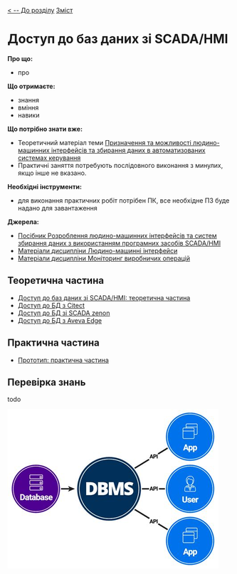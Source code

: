 [< -- До розділу](../README.md)         [Зміст](../../contents.md)

# Доступ до баз даних зі SCADA/HMI

**Про що:**

- про 

**Що отримаєте:**

- знання 
- вміння 
- навики 

**Що потрібно знати вже:**

- Теоретичний матеріал теми [Призначення та можливості людино-машинних інтерфейсів та збирання даних в автоматизованих системах керування](../basic/README.md)
- Практичні заняття потребують послідовного виконання з минулих, якщо інше не вказано. 

**Необхідні інструменти:**

- для виконання практичних робіт потрібен ПК, все необхідне ПЗ буде надано для завантаження

**Джерела:** 

- [Посібник Розроблення людино-машинних інтерфейсів та систем збирання даних з використанням програмних засобів SCADA/HMI](https://pupenasan.github.io/hmibook/)
- [Матеріали дисципліни Людино-машинні інтерфейси](https://pupenasan.github.io/hmi)
- [Матеріали дисципліни Моніторинг виробничих операцій](https://pupenasan.github.io/monitorproduction)

## Теоретична частина

- [Доступ до баз даних зі SCADA/HMI: теоретична частина](teor.md)
- [Доступ до БД з Citect](citect.md)
- [Доступ до БД зі SCADA zenon](zenon.md)
- [Доступ до БД з Aveva Edge](avevaedge.md)

## Практична частина

- [Прототип: практична частина](lab.md)

## Перевірка знань

todo

![Image2](media/Image2.png)